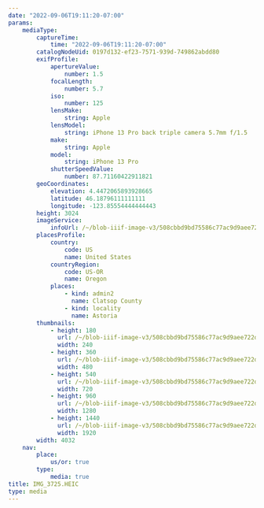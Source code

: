 ```yaml
---
date: "2022-09-06T19:11:20-07:00"
params:
    mediaType:
        captureTime:
            time: "2022-09-06T19:11:20-07:00"
        catalogNodeUid: 0197d132-ef23-7571-939d-749862abdd80
        exifProfile:
            apertureValue:
                number: 1.5
            focalLength:
                number: 5.7
            iso:
                number: 125
            lensMake:
                string: Apple
            lensModel:
                string: iPhone 13 Pro back triple camera 5.7mm f/1.5
            make:
                string: Apple
            model:
                string: iPhone 13 Pro
            shutterSpeedValue:
                number: 87.71160422911821
        geoCoordinates:
            elevation: 4.4472065893928665
            latitude: 46.18796111111111
            longitude: -123.85554444444443
        height: 3024
        imageService:
            infoUrl: /~/blob-iiif-image-v3/508cbbd9bd75586c77ac9d9aee722d8073aafb5b7f4df5e8c4ea7a567a7bda82/info.json
        placesProfile:
            country:
                code: US
                name: United States
            countryRegion:
                code: US-OR
                name: Oregon
            places:
                - kind: admin2
                  name: Clatsop County
                - kind: locality
                  name: Astoria
        thumbnails:
            - height: 180
              url: /~/blob-iiif-image-v3/508cbbd9bd75586c77ac9d9aee722d8073aafb5b7f4df5e8c4ea7a567a7bda82/full/240%2C180/0/default.jpg
              width: 240
            - height: 360
              url: /~/blob-iiif-image-v3/508cbbd9bd75586c77ac9d9aee722d8073aafb5b7f4df5e8c4ea7a567a7bda82/full/480%2C360/0/default.jpg
              width: 480
            - height: 540
              url: /~/blob-iiif-image-v3/508cbbd9bd75586c77ac9d9aee722d8073aafb5b7f4df5e8c4ea7a567a7bda82/full/720%2C540/0/default.jpg
              width: 720
            - height: 960
              url: /~/blob-iiif-image-v3/508cbbd9bd75586c77ac9d9aee722d8073aafb5b7f4df5e8c4ea7a567a7bda82/full/1280%2C960/0/default.jpg
              width: 1280
            - height: 1440
              url: /~/blob-iiif-image-v3/508cbbd9bd75586c77ac9d9aee722d8073aafb5b7f4df5e8c4ea7a567a7bda82/full/1920%2C1440/0/default.jpg
              width: 1920
        width: 4032
    nav:
        place:
            us/or: true
        type:
            media: true
title: IMG_3725.HEIC
type: media
---
```

